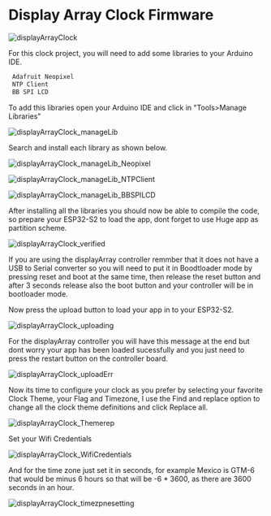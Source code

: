 # Display Array Clock Firmware

![displayArrayClock](https://savageelectronics.com/wp-content/uploads/2022/01/displayArrayClock.jpg)

For this clock project, you will need to add some libraries to your Arduino IDE. 

```c++
 Adafruit Neopixel
 NTP Client
 BB SPI LCD
 ```
 
 To add this libraries open your Arduino IDE and click in "Tools>Manage Libraries"

![displayArrayClock_manageLib](https://savageelectronics.com/wp-content/uploads/2022/01/Arduino_manageLib.png)

Search and install each library as shown below.

![displayArrayClock_manageLib_Neopixel](https://savageelectronics.com/wp-content/uploads/2022/01/Arduino_neoPixel.png)

![displayArrayClock_manageLib_NTPClient](https://savageelectronics.com/wp-content/uploads/2022/01/Arduino_ntpClient.png)

![displayArrayClock_manageLib_BBSPILCD](https://savageelectronics.com/wp-content/uploads/2022/01/Arduino_bbSPILCD.png)

After installing all the libraries you should now be able to compile the code, so prepare your ESP32-S2 to load the app, dont forget to use Huge app as partition scheme.

![displayArrayClock_verified](https://savageelectronics.com/wp-content/uploads/2022/01/displayArray_Verified.png)

If you are using the displayArray controller remmber that it does not have a USB to Serial converter so you will need to put it in Boodtloader mode by pressing reset and boot at the same time, then release the reset button and after 3 seconds release also the boot button and your controller will be in bootloader mode. 

Now press the upload button to load your app in to your ESP32-S2.

![displayArrayClock_uploading](https://savageelectronics.com/wp-content/uploads/2022/01/Arduino_Uploading.png)

For the displayArray controller you will have this message at the end but dont worry your app has been loaded sucessfully and you just need to press the restart button on the controller board. 

![displayArrayClock_uploadErr](https://savageelectronics.com/wp-content/uploads/2022/01/Arduino_UploadErr.png)

Now its time to configure your clock as you prefer by selecting your favorite Clock Theme, your Flag and Timezone, I use the Find and replace option to change all the clock theme definitions and click Replace all.

![displayArrayClock_Themerep](https://savageelectronics.com/wp-content/uploads/2022/01/Arduino_displayArray_Theme.png)

Set your Wifi Credentials

![displayArrayClock_WifiCredentials](https://savageelectronics.com/wp-content/uploads/2022/01/Arduino_displayArray_Credentials.png)

And for the time zone just set it in seconds, for example Mexico is GTM-6 that would be minus 6 hours so that will be -6 * 3600, as there are 3600 seconds in an hour. 

![displayArrayClock_timezpnesetting](https://savageelectronics.com/wp-content/uploads/2022/01/Arduino_displayArray_Timezone.png)








